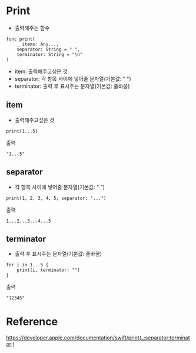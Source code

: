 # Print
- 출력해주는 함수

~~~
func print(
    _ items: Any...,
    separator: String = " ",
    terminator: String = "\n"
)
~~~
- item: 출력해주고싶은 것
- separator: 각 항목 사이에 넣어줄 문자열(기본값: " ")
- terminator: 출력 후 표시주는 문자열(기본값: 줄바꿈)

## item


- 출력해주고싶은 것
~~~
print(1...5)
~~~
출력
~~~
"1...5"
~~~

## separator


- 각 항목 사이에 넣어줄 문자열(기본값: " ")
~~~
print(1, 2, 3, 4, 5, separator: "...")
~~~
출력
~~~
1...2...3...4...5
~~~

## terminator


- 출력 후 표시주는 문자열(기본값: 줄바꿈)
~~~
for i in 1...5 {
    print(i, terminator: "")
}
~~~
출력
~~~
"12345"
~~~


# Reference
https://developer.apple.com/documentation/swift/print(_:separator:terminator:)
